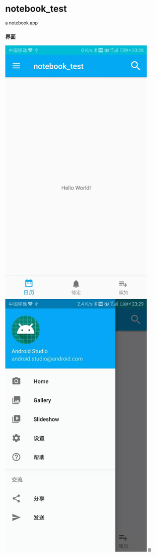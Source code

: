# notebook_test
a notebook app
### 界面
<img src="https://github.com/notebook-android/notebook_test/blob/master/app/screenshot1.jpg" alt="Sample"  width="450" height="800">
<img src="https://github.com/notebook-android/notebook_test/blob/master/app/screenshot2.jpg" alt="Sample"  width="450" height="800">
lll
